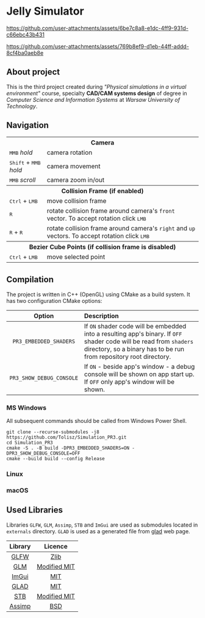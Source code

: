 ﻿# Jelly Simulator

https://github.com/user-attachments/assets/6be7c8a8-e1dc-4ff9-931d-c66ebc43b431

https://github.com/user-attachments/assets/769b8ef9-d1eb-44ff-addd-8cf4ba0aeb8e

## About project

This is the third project created during *"Physical simulations in a virtual environment"* course, specialty **CAD/CAM systems design** of degree in *Computer Science and Information Systems* at *Warsaw University of Technology*. 

## Navigation

<table>
    <tbody>
		<tr>
            <th colspan=2> Camera</th>
        </tr>
		<tr>
            <td><kbd>MMB</kbd> <i>hold</i></td>
            <td>camera rotation</td>
        </tr>
		<tr>
            <td><kbd>Shift</kbd> + <kbd>MMB</kbd> <i>hold</i></td>
            <td>camera movement</td>
        </tr>
		<tr>
            <td><kbd>MMB</kbd> <i>scroll</i></td>
            <td>camera zoom in/out</td>
        </tr>
		<tr>
            <th colspan=2> Collision Frame (if enabled)</th>
        </tr>
		<tr>
            <td><kbd>Ctrl</kbd> + <kbd>LMB</kbd></td>
            <td>move collision frame</td>
        </tr>
		<tr>
            <td><kbd>R</kbd></td>
            <td>rotate collision frame around camera's <code>front</code> vector. To accept rotation click <kbd>LMB</kbd></td>
        </tr>
		<tr>
            <td><kbd>R</kbd> + <kbd>R</kbd></td>
            <td>rotate collision frame around camera's <code>right</code> and <code>up</code> vectors. To accept rotation click <kbd>LMB</kbd></td>
        </tr>
		<tr>
            <th colspan=2> Bezier Cube Points (if collision frame is disabled)</th>
        </tr>
		<tr>
            <td><kbd>Ctrl</kbd> + <kbd>LMB</kbd></td>
            <td>move selected point</td>
        </tr>
	</tbody>
</table>

######

## Compilation

The project is written in C++ (OpenGL) using CMake as a build system. It has two configuration CMake options: 

| Option | Description | 
| :---:         |     :---      |
| `PR3_EMBEDDED_SHADERS`   | If `ON` shader code will be embedded into a resulting app's binary. If `OFF` shader code will be read from `shaders` directory, so a binary has to be run from repository root directory.      |
| `PR3_SHOW_DEBUG_CONSOLE` | If `ON` - beside app's window - a debug console will be shown on app start up. If `OFF` only app's window will be shown.        |

### MS Windows

All subsequent commands should be called from Windows Power Shell.

```
git clone --recurse-submodules -j8 https://github.com/Tolisz/Simulation_PR3.git
cd Simulation_PR3
cmake -S . -B build -DPR3_EMBEDDED_SHADERS=ON -DPR3_SHOW_DEBUG_CONSOLE=OFF
cmake --build build --config Release
```

### Linux

### macOS

## Used Libraries

Libraries `GLFW`, `GLM`, `Assimp`, `STB` and `ImGui` are used as submodules located in `externals` directory. `GLAD` is used as a generated file from [glad](https://glad.dav1d.de/) web page. 

| Library | Licence |
| :---:   | :---:   |
| [GLFW](https://github.com/glfw/glfw) | [Zlib](https://github.com/glfw/glfw?tab=Zlib-1-ov-file#readme) |
| [GLM](https://github.com/g-truc/glm) | [Modified MIT](https://github.com/g-truc/glm?tab=License-1-ov-file#readme)|
| [ImGui](https://github.com/ocornut/imgui) | [MIT](https://github.com/ocornut/imgui?tab=MIT-1-ov-file#readme)| 
| [GLAD](https://github.com/Dav1dde/glad) | [MIT](https://github.com/Dav1dde/glad?tab=License-1-ov-file#readme) | 
| [STB](https://github.com/nothings/stb) | [Modified MIT](https://github.com/nothings/stb?tab=License-1-ov-file#readme) | 
| [Assimp](https://github.com/assimp/assimp/) | [BSD](https://github.com/assimp/assimp/?tab=License-1-ov-file#readme) | 
